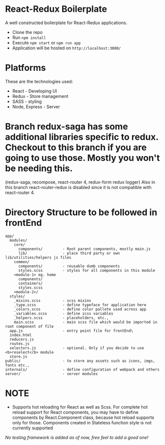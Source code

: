 # React-Redux Boilerplate

A well constructed boilerplate for React-Redux applications.

* Clone the repo
* Run `npm install`
* Execute `npm start` or `npm run app`
* Application will be hosted on `http://localhost:3000/`

# Platforms

These are the technologies used:
* React - Developing UI
* Redux - Store management
* SASS - styling
* Node, Express - Server

# Branch redux-saga has some additional libraries specific to redux. Checkout to this branch if you are going to use those. Mostly you won't be needing this.

(redux-saga, recompose, react-router 4, redux-form redux logger)
Also in this branch react-router-redux is disabled since it is not compatible with react-router 4.

# Directory Structure to be followed in frontEnd

```
app/
  modules/
    core/
      components/         - Root parent components, mostly main.js
      lib/                - place third party or own lib/utilities/helpers js files
    common/
      components/         - reusable dumb components
      styles.scss         - styles for all components in this module
    <module-1> eg. home
      components/
      containers/
      styles.scss
    <module-2>/
  styles/
    _mixins.scss          - scss mixins
    _type.scss            - define typeface for application here
    _colors.scss          - define color pallete used across app
    _variables.scss       - define scss variables
    _helpers.scss         - placeholders, etc.,
    main.scss             - main scss file which would be imported in root component of file
  app.js                  - entry point file for frontEnd\
  index.html
  reducers.js
  routes.js
  selectors.js            - optional. Only if you decide to use <b>reselect</b> module
  store.js
public/                   - to store any assets such as icons, imgs, fonts etc.,
internals/                - define configuration of webpack and others
server/                   - server modules
```

# NOTE
*	Supports hot reloading for React as well as Scss. For complete hot reload support for React components, you may have to define components by React.Component class, because hot reload supports only for those. Components created in Stateless function style is not currently supported

_No testing framework is added as of now, free feel to add a good one!_
